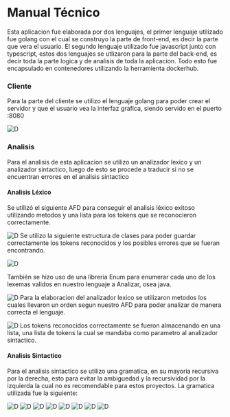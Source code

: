 # Manual Técnico
Esta aplicacion fue elaborada por dos lenguajes, el primer lenguaje utilizado fue golang con el cual se construyo la parte de front-end, es decir la parte que vera el usuario.
El segundo lenguaje utilizado fue javascript junto con typescript, estos dos lenguajes se utlizaron para la parte del back-end, es decir toda la parte logica y de analisis de toda la aplicacion.
Todo esto fue encapsulado en contenedores utilizando la herramienta dockerhub.

### Cliente
Para la parte del cliente se utilizo el lenguaje golang para poder crear el servidor y que el usuario vea la interfaz grafica, siendo servido en el puerto :8080

![D](./imagenes/Cliente.png)

### Analisis
Para el analisis de esta aplicacion se utilizo un analizador lexico y un analizador sintactico, luego de esto se procede a traducir si no se encuentran errores en el analisis sintactico

#### Analisis Léxico
Se utilizó el siguiente AFD para conseguir el analisis léxico exitoso utilizando metodos y una lista para los tokens que se reconocieron correctamente.

![D](./imagenes/Alex.png)
Se utilizo la siguiente estructura de clases para poder guardar correctamente los tokens reconocidos y los posibles errores que se fueran encontrando.

![D](./imagenes/Alex1.png)

También se hizo uso de una libreria Enum para enumerar cada uno de los lexemas validos en nuestro lenguaje a Analizar, osea java.

![D](./imagenes/Alex2.png)
Para la elaboracion del analizador lexico se utilizaron metodos los cuales llevaron un orden segun nuestro AFD para poder analizar de manera correcta el lenguaje.

![D](./imagenes/Alex3.png)
Los tokens reconocidos correctamente se fueron almacenando en una lista, una lista de tokens la cual se mandaba como parametro al analizador sintactico.

#### Analisis Sintactico
Para el analisis sintactico se utilizo una gramatica, en su mayoria recursiva por la derecha, esto para evitar la ambiguedad y la recursividad por la izquierda la cual no es recomendable para estos proyectos. 
La gramatica utilizada fue la siguiente:

![D](./imagenes/Grama1.png)
![D](./imagenes/Grama2.png)
![D](./imagenes/Grama3.png)
![D](./imagenes/Grama4.png)
![D](./imagenes/Grama5.png)
![D](./imagenes/Grama6.png)
![D](./imagenes/Grama7.png)
![D](./imagenes/Grama8.png)